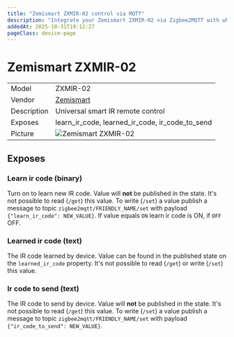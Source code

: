 ```yaml
---
title: "Zemismart ZXMIR-02 control via MQTT"
description: "Integrate your Zemismart ZXMIR-02 via Zigbee2MQTT with whatever smart home infrastructure you are using without the vendor's bridge or gateway."
addedAt: 2025-10-31T19:12:27
pageClass: device-page
---
```


<!-- !!!! -->
<!-- ATTENTION: This file is auto-generated through docgen! -->
<!-- You can only edit the "Notes"-Section between the two comment lines "Notes BEGIN" and "Notes END". -->
<!-- Do not use h1 or h2 heading within "## Notes"-Section. -->
<!-- !!!! -->

# Zemismart ZXMIR-02

|     |     |
|-----|-----|
| Model | ZXMIR-02  |
| Vendor  | [Zemismart](/supported-devices/#v=Zemismart)  |
| Description | Universal smart IR remote control |
| Exposes | learn_ir_code, learned_ir_code, ir_code_to_send |
| Picture | ![Zemismart ZXMIR-02](https://www.zigbee2mqtt.io/images/devices/ZXMIR-02.png) |


<!-- Notes BEGIN: You can edit here. Add "## Notes" headline if not already present. -->


<!-- Notes END: Do not edit below this line -->




## Exposes

### Learn ir code (binary)
Turn on to learn new IR code.
Value will **not** be published in the state.
It's not possible to read (`/get`) this value.
To write (`/set`) a value publish a message to topic `zigbee2mqtt/FRIENDLY_NAME/set` with payload `{"learn_ir_code": NEW_VALUE}`.
If value equals `ON` learn ir code is ON, if `OFF` OFF.

### Learned ir code (text)
The IR code learned by device.
Value can be found in the published state on the `learned_ir_code` property.
It's not possible to read (`/get`) or write (`/set`) this value.

### Ir code to send (text)
The IR code to send by device.
Value will **not** be published in the state.
It's not possible to read (`/get`) this value.
To write (`/set`) a value publish a message to topic `zigbee2mqtt/FRIENDLY_NAME/set` with payload `{"ir_code_to_send": NEW_VALUE}`.

